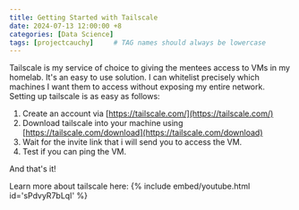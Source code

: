 ```yaml
---
title: Getting Started with Tailscale
date: 2024-07-13 12:00:00 +8
categories: [Data Science]
tags: [projectcauchy]     # TAG names should always be lowercase
---
```


Tailscale is my service of choice to giving the mentees access to VMs in my homelab. It's an easy to use solution. I can whitelist precisely which machines I want them to access without exposing my entire network. Setting up tailscale is as easy as follows:

1. Create an account via  [https://tailscale.com/](https://tailscale.com/)
2. Download tailscale into your machine using [https://tailscale.com/download](https://tailscale.com/download)
3. Wait for the invite link that i will send you to access the VM.
4. Test if you can ping the VM.

And that's it!

Learn more about tailscale here:
{% include embed/youtube.html id='sPdvyR7bLqI' %}

